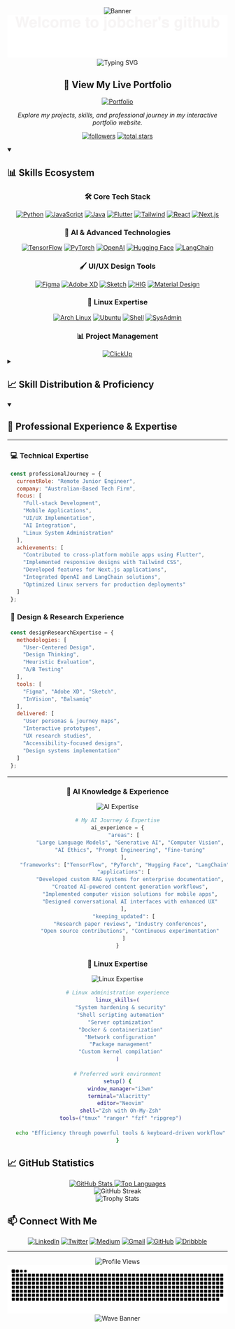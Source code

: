 <div align="center">
  <img src="https://capsule-render.vercel.app/api?type=waving&color=gradient&height=300&section=header&text=VENOM%20DEVELOPER&fontSize=90&animation=fadeIn&fontAlignY=38&desc=Full-Stack%20Developer%20|%20AI%20Enthusiast%20|%20UI/UX%20Designer&descAlignY=60&descAlign=50" alt="Banner" />
</div>

<div align="center"><img src="https://raw.githubusercontent.com/BEPb/BEPb/master/assets/Bottom_up.svg" alt="Wave Banner" /></div>

<div align="center">
  <img src="https://readme-typing-svg.herokuapp.com?font=Fira+Code&duration=3000&pause=1000&color=2F8D46&center=true&vCenter=true&width=500&lines=Remote+Junior+Engineer;Full-Stack+Developer;Python+%7C+JavaScript+%7C+Java+%7C+Flutter;UI/UX+Designer+%7C+Project+Manager;Linux+Expert+%7C+AI+Enthusiast;Always+learning+new+technologies" alt="Typing SVG" />
</div>

<h2 align="center">🚀 View My Live Portfolio</h2>

<div align="center">
  <a href="https://my-portfolio-3gl5r6fb6-dhrubo111s-projects.vercel.app/" target="_blank">
    <img src="https://img.shields.io/badge/Portfolio-Visit%20Now-2C3E50?style=for-the-badge&logo=vercel&logoColor=white" alt="Portfolio" />
  </a>
</div>

<div align="center">
  <p><i>Explore my projects, skills, and professional journey in my interactive portfolio website.</i></p>
</div>

<p align="center">
  <a href="https://github.com/Dhrubo111?tab=followers">
    <img alt="followers" title="Follow me on Github" src="https://custom-icon-badges.demolab.com/github/followers/Dhrubo111?color=236ad3&labelColor=1155ba&style=for-the-badge&logo=person-add&label=Follow&logoColor=white"/></a>
  <a href="https://github.com/Dhrubo111?tab=repositories&sort=stargazers">
    <img alt="total stars" title="Total stars on GitHub" src="https://custom-icon-badges.demolab.com/github/stars/Dhrubo111?color=55960c&style=for-the-badge&labelColor=488207&logo=star"/></a>
</p>

<details open>
<summary><h2>📊 Skills Ecosystem</h2></summary>

<h3 align="center">🛠️ Core Tech Stack</h3>
<div align="center">
  <a href="#"><img src="https://img.shields.io/badge/Python-FFD43B?style=for-the-badge&logo=python&logoColor=blue" alt="Python"/></a>
  <a href="#"><img src="https://img.shields.io/badge/JavaScript-323330?style=for-the-badge&logo=javascript&logoColor=F7DF1E" alt="JavaScript"/></a>
  <a href="#"><img src="https://img.shields.io/badge/Java-ED8B00?style=for-the-badge&logo=java&logoColor=white" alt="Java"/></a>
  <a href="#"><img src="https://img.shields.io/badge/Flutter-02569B?style=for-the-badge&logo=flutter&logoColor=white" alt="Flutter"/></a>
  <a href="#"><img src="https://img.shields.io/badge/Tailwind_CSS-38B2AC?style=for-the-badge&logo=tailwind-css&logoColor=white" alt="Tailwind"/></a>
  <a href="#"><img src="https://img.shields.io/badge/React-20232A?style=for-the-badge&logo=react&logoColor=61DAFB" alt="React"/></a>
  <a href="#"><img src="https://img.shields.io/badge/next.js-000000?style=for-the-badge&logo=nextdotjs&logoColor=white" alt="Next.js"/></a>
</div>

<h3 align="center">🧠 AI & Advanced Technologies</h3>
<div align="center">
  <a href="#"><img src="https://img.shields.io/badge/TensorFlow-FF6F00?style=for-the-badge&logo=tensorflow&logoColor=white" alt="TensorFlow"/></a>
  <a href="#"><img src="https://img.shields.io/badge/PyTorch-EE4C2C?style=for-the-badge&logo=pytorch&logoColor=white" alt="PyTorch"/></a>
  <a href="#"><img src="https://img.shields.io/badge/OpenAI-412991?style=for-the-badge&logo=openai&logoColor=white" alt="OpenAI"/></a>
  <a href="#"><img src="https://img.shields.io/badge/Hugging_Face-FFD21E?style=for-the-badge" alt="Hugging Face"/></a>
  <a href="#"><img src="https://img.shields.io/badge/LangChain-E5E4E2?style=for-the-badge" alt="LangChain"/></a>
</div>

<h3 align="center">🖌️ UI/UX Design Tools</h3>
<div align="center">
  <a href="#"><img src="https://img.shields.io/badge/Figma-F24E1E?style=for-the-badge&logo=figma&logoColor=white" alt="Figma"/></a>
  <a href="#"><img src="https://img.shields.io/badge/Adobe_XD-470137?style=for-the-badge&logo=Adobe%20XD&logoColor=#FF61F6" alt="Adobe XD"/></a>
  <a href="#"><img src="https://img.shields.io/badge/Sketch-FFB387?style=for-the-badge&logo=sketch&logoColor=black" alt="Sketch"/></a>
  <a href="#"><img src="https://img.shields.io/badge/Human_Interface_Guidelines-000000?style=for-the-badge&logo=apple&logoColor=white" alt="HIG"/></a>
  <a href="#"><img src="https://img.shields.io/badge/Material_Design-757575?style=for-the-badge&logo=material-design&logoColor=white" alt="Material Design"/></a>
</div>

<h3 align="center">🐧 Linux Expertise</h3>
<div align="center">
  <a href="#"><img src="https://img.shields.io/badge/Arch_Linux-1793D1?style=for-the-badge&logo=arch-linux&logoColor=white" alt="Arch Linux"/></a>
  <a href="#"><img src="https://img.shields.io/badge/Ubuntu-E95420?style=for-the-badge&logo=ubuntu&logoColor=white" alt="Ubuntu"/></a>
  <a href="#"><img src="https://img.shields.io/badge/Shell_Scripting-121011?style=for-the-badge&logo=gnu-bash&logoColor=white" alt="Shell"/></a>
  <a href="#"><img src="https://img.shields.io/badge/System_Administration-4EAA25?style=for-the-badge&logo=linux&logoColor=white" alt="SysAdmin"/></a>
</div>

<h3 align="center">📊 Project Management</h3>
<div align="center">
  <a href="#"><img src="https://img.shields.io/badge/ClickUp-7B68EE?style=for-the-badge&logo=clickup&logoColor=white" alt="ClickUp"/></a>
</div>
</details>

<details>
<summary><h2>📈 Skill Distribution & Proficiency</h2></summary>

<div align="center">
<h3>🥧 Tech Stack Distribution</h3>

```mermaid
pie title Technology Usage Distribution
    "JavaScript & Frontend" : 30
    "Python & AI" : 25
    "UI/UX Design" : 20
    "Flutter & Mobile" : 15
    "Linux & DevOps" : 10
```

<h3>📊 Skill Proficiency Matrix</h3>

| Skill Category | Technologies | Expertise Level |
|---------------|--------------|-----------------|
| **Frontend** | JavaScript, React, Next.js, Tailwind CSS | 🟩🟩🟩🟩⬜ 80% |
| **Backend** | Python, Java, Node.js | 🟩🟩🟩🟩⬜ 80% |
| **Mobile** | Flutter, React Native | 🟩🟩🟩⬜⬜ 65% |
| **UI/UX Design** | Figma, Adobe XD, User Research | 🟩🟩🟩🟩⬜ 85% |
| **AI/ML** | TensorFlow, PyTorch, LLMs | 🟩🟩🟩⬜⬜ 70% |
| **Linux** | Arch, Ubuntu, Shell Scripting | 🟩🟩🟩🟩🟩 95% |
| **Project Management** | Agile, Scrum, Jira | 🟩🟩🟩🟩⬜ 75% |

<h3>🏆 Comparative Strength Analysis</h3>

<img src="https://cr-skills-chart-widget.azurewebsites.net/api/api?username=yourusername" alt="CodersRank Skills Chart" width="700"/>
</div>
</details>

<details open>
<summary><h2>💼 Professional Experience & Expertise</h2></summary>



<div align="center">
<table>
  <tr>
    <td width="50%">
      <h3>💻 Technical Expertise</h3>
      
```javascript
const professionalJourney = {
  currentRole: "Remote Junior Engineer",
  company: "Australian-Based Tech Firm",
  focus: [
    "Full-stack Development",
    "Mobile Applications", 
    "UI/UX Implementation",
    "AI Integration",
    "Linux System Administration"
  ],
  achievements: [
    "Contributed to cross-platform mobile apps using Flutter",
    "Implemented responsive designs with Tailwind CSS",
    "Developed features for Next.js applications",
    "Integrated OpenAI and LangChain solutions",
    "Optimized Linux servers for production deployments"
  ]
};
```
    
 
 <h3>🎨 Design & Research Experience</h3>
     
      
```javascript
const designResearchExpertise = {
  methodologies: [
    "User-Centered Design",
    "Design Thinking",
    "Heuristic Evaluation",
    "A/B Testing"
  ],
  tools: [
    "Figma", "Adobe XD", "Sketch",
    "InVision", "Balsamiq"
  ],
  delivered: [
    "User personas & journey maps",
    "Interactive prototypes",
    "UX research studies",
    "Accessibility-focused designs",
    "Design systems implementation"
  ]
};
```
   
  </tr>
</table>
</div>

<div align="center">
<h3>🧠 AI Knowledge & Experience</h3>
<img src="https://img.shields.io/badge/AI_Expertise-Cutting_Edge_Knowledge-9400D3?style=for-the-badge" alt="AI Expertise"/>

```python
# My AI Journey & Expertise
ai_experience = {
    "areas": [
        "Large Language Models", "Generative AI", "Computer Vision",
        "AI Ethics", "Prompt Engineering", "Fine-tuning"
    ],
    "frameworks": ["TensorFlow", "PyTorch", "Hugging Face", "LangChain"],
    "applications": [
        "Developed custom RAG systems for enterprise documentation",
        "Created AI-powered content generation workflows",
        "Implemented computer vision solutions for mobile apps",
        "Designed conversational AI interfaces with enhanced UX"
    ],
    "keeping_updated": [
        "Research paper reviews", "Industry conferences",
        "Open source contributions", "Continuous experimentation"
    ]
}
```
</div>

<div align="center">
<h3>🐧 Linux Expertise</h3>
<img src="https://img.shields.io/badge/Favorite_Distros-Arch_&_Ubuntu-1793D1?style=for-the-badge&logo=linux&logoColor=white" alt="Linux Expertise"/>

```bash
# Linux administration experience
linux_skills=(
  "System hardening & security"
  "Shell scripting automation"
  "Server optimization"
  "Docker & containerization"
  "Network configuration"
  "Package management"
  "Custom kernel compilation"
)

# Preferred work environment
setup() {
  window_manager="i3wm"
  terminal="Alacritty" 
  editor="Neovim"
  shell="Zsh with Oh-My-Zsh"
  tools=("tmux" "ranger" "fzf" "ripgrep")
  
  echo "Efficiency through powerful tools & keyboard-driven workflow"
}
```
</div>
</details>


## 📈 GitHub Statistics

<div align="center">
  <a href="https://github.com/anuraghazra/github-readme-stats">
    <img height="180em" src="https://github-readme-stats.vercel.app/api?username=yourusername&show_icons=true&theme=tokyonight&include_all_commits=true&count_private=true" alt="GitHub Stats"/>
    <img height="180em" src="https://github-readme-stats.vercel.app/api/top-langs/?username=yourusername&layout=compact&langs_count=8&theme=tokyonight" alt="Top Languages"/>
  </a>
</div>

<div align="center">
  <img src="https://github-readme-streak-stats.herokuapp.com/?user=yourusername&theme=tokyonight" alt="GitHub Streak"/>
</div>

<div align="center">
  <img src="https://github-profile-trophy.vercel.app/?username=yourusername&theme=discord&column=7&margin-w=15" alt="Trophy Stats"/>
</div>

## 📫 Connect With Me

<div align="center">
  <a href="https://linkedin.com/in/yourusername"><img src="https://img.shields.io/badge/LinkedIn-0077B5?style=for-the-badge&logo=linkedin&logoColor=white" alt="LinkedIn"/></a>
  <a href="https://twitter.com/yourusername"><img src="https://img.shields.io/badge/Twitter-1DA1F2?style=for-the-badge&logo=twitter&logoColor=white" alt="Twitter"/></a>
  <a href="https://medium.com/@yourusername"><img src="https://img.shields.io/badge/Medium-12100E?style=for-the-badge&logo=medium&logoColor=white" alt="Medium"/></a>
  <a href="mailto:your.email@example.com"><img src="https://img.shields.io/badge/Gmail-D14836?style=for-the-badge&logo=gmail&logoColor=white" alt="Gmail"/></a>
  <a href="https://github.com/yourusername"><img src="https://img.shields.io/badge/GitHub-100000?style=for-the-badge&logo=github&logoColor=white" alt="GitHub"/></a>
  <a href="https://dribbble.com/yourusername"><img src="https://img.shields.io/badge/Dribbble-EA4C89?style=for-the-badge&logo=dribbble&logoColor=white" alt="Dribbble"/></a>
</div>

---

<div align="center">
  <img src="https://komarev.com/ghpvc/?username=yourusername&style=for-the-badge&color=blueviolet" alt="Profile Views"/>
</div>

<div align="center">
  <img src="https://raw.githubusercontent.com/platane/snk/output/github-contribution-grid-snake-dark.svg" alt="GitHub Snake Animation"/>
</div>

<div align="center">
  <img src="https://raw.githubusercontent.com/BEPb/BEPb/master/assets/Bottom_down.svg" alt="Wave Banner" />
</div>
